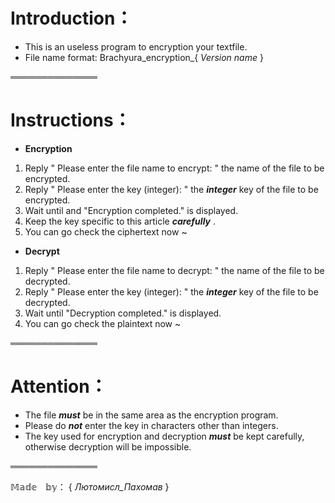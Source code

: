 # Introduction：

- This is an useless program to encryption your textfile.
- File name format:    Brachyura_encryption_{ _Version name_ }

══════════════

# Instructions：

- **Encryption**

 1. Reply " Please enter the file name to encrypt: " the name of the file to be encrypted.
 2. Reply " Please enter the key (integer): " the **_integer_** key of the file to be encrypted.
 3. Wait until and "Encryption completed." is displayed.
 4. Keep the key specific to this article **_carefully_** .
 5. You can go check the ciphertext now ~

- **Decrypt**

 1. Reply " Please enter the file name to decrypt: " the name of the file to be decrypted.
 2. Reply " Please enter the key (integer): " the **_integer_** key of the file to be decrypted.
 3. Wait until "Decryption completed." is displayed.
 4. You can go check the plaintext now ~

══════════════

# Attention：

- The file **_must_** be in the same area as the encryption program.
- Please do **_not_** enter the key in characters other than integers.
- The key used for encryption and decryption **_must_** be kept carefully, otherwise decryption will be impossible.

══════════════

𝕄𝕒𝕕𝕖　𝕓𝕪： { _Лютомисл_Пахомав_ }
